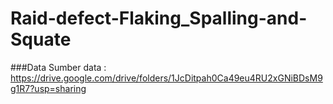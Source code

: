 # Raid-defect-Flaking_Spalling-and-Squate
###Data
Sumber data : https://drive.google.com/drive/folders/1JcDitpah0Ca49eu4RU2xGNiBDsM9g1R7?usp=sharing
